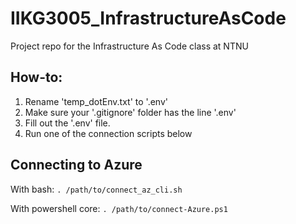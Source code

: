 # IIKG3005_InfrastructureAsCode
Project repo for the Infrastructure As Code class at NTNU

## How-to:
1. Rename 'temp_dotEnv.txt' to '.env'
2. Make sure your '.gitignore' folder has the line '.env'
3. Fill out the '.env' file.
4. Run one of the connection scripts below

## Connecting to Azure
With bash:
```. /path/to/connect_az_cli.sh```

With powershell core:
```. /path/to/connect-Azure.ps1```